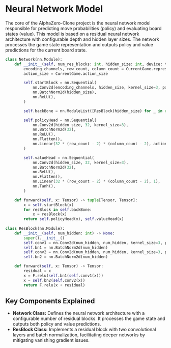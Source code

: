# Neural Network Model

The core of the AlphaZero-Clone project is the neural network model responsible for predicting move probabilities (policy) and evaluating board states (value). This model is based on a residual neural network architecture with configurable depth and hidden layer sizes. The network processes the game state representation and outputs policy and value predictions for the current board state.

```python
class Network(nn.Module):
    def __init__(self, num_res_blocks: int, hidden_size: int, device: torch.device) -> None:
        encoding_channels, row_count, column_count = CurrentGame.representation_shape
        action_size = CurrentGame.action_size

        self.startBlock = nn.Sequential(
            nn.Conv2d(encoding_channels, hidden_size, kernel_size=3, padding='same'),
            nn.BatchNorm2d(hidden_size),
            nn.ReLU(),
        )

        self.backBone = nn.ModuleList([ResBlock(hidden_size) for _ in range(num_res_blocks)])

        self.policyHead = nn.Sequential(
            nn.Conv2d(hidden_size, 32, kernel_size=3),
            nn.BatchNorm2d(32),
            nn.ReLU(),
            nn.Flatten(),
            nn.Linear(32 * (row_count - 2) * (column_count - 2), action_size),
        )

        self.valueHead = nn.Sequential(
            nn.Conv2d(hidden_size, 32, kernel_size=3),
            nn.BatchNorm2d(32),
            nn.ReLU(),
            nn.Flatten(),
            nn.Linear(32 * (row_count - 2) * (column_count - 2), 1),
            nn.Tanh(),
        )

    def forward(self, x: Tensor) -> tuple[Tensor, Tensor]:
        x = self.startBlock(x)
        for resBlock in self.backBone:
            x = resBlock(x)
        return self.policyHead(x), self.valueHead(x)
        
class ResBlock(nn.Module):
    def __init__(self, num_hidden: int) -> None:
        super().__init__()
        self.conv1 = nn.Conv2d(num_hidden, num_hidden, kernel_size=3, padding='same')
        self.bn1 = nn.BatchNorm2d(num_hidden)
        self.conv2 = nn.Conv2d(num_hidden, num_hidden, kernel_size=3, padding='same')
        self.bn2 = nn.BatchNorm2d(num_hidden) 

    def forward(self, x: Tensor) -> Tensor:
        residual = x
        x = F.relu(self.bn1(self.conv1(x)))
        x = self.bn2(self.conv2(x))
        return F.relu(x + residual) 
```

## Key Components Explained

- **Network Class:** Defines the neural network architecture with a configurable number of residual blocks. It processes the game state and outputs both policy and value predictions.
- **ResBlock Class:** Implements a residual block with two convolutional layers and batch normalization, facilitating deeper networks by mitigating vanishing gradient issues.
